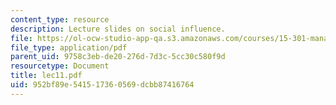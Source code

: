```yaml
---
content_type: resource
description: Lecture slides on social influence.
file: https://ol-ocw-studio-app-qa.s3.amazonaws.com/courses/15-301-managerial-psychology-fall-2006/952bf89e541517360569dcbb87416764_lec11.pdf
file_type: application/pdf
parent_uid: 9758c3eb-de20-276d-7d3c-5cc30c580f9d
resourcetype: Document
title: lec11.pdf
uid: 952bf89e-5415-1736-0569-dcbb87416764
---
```

